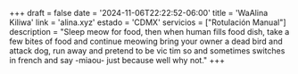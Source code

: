 +++
draft  = false
date   = '2024-11-06T22:22:52-06:00'
title  = 'WaAlina Kiliwa'
link   = 'alina.xyz'
estado = 'CDMX'
servicios = ["Rotulación Manual"]
description = "Sleep meow for food, then when human fills food dish, take a few bites of food and continue meowing bring your owner a dead bird and attack dog, run away and pretend to be vic  tim so and sometimes switches in french and say -miaou- just because well why not."
+++